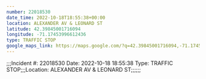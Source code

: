 ```yaml
---
number: 22018530
date_time: 2022-10-18T18:55:38+00:00
location: ALEXANDER AV & LEONARD ST
latitude: 42.39845001716094
longitude: -71.17453996612436
type: TRAFFIC STOP
google_maps_link: https://maps.google.com/?q=42.39845001716094,-71.17453996612436
---
```


;;;Incident #: 22018530  Date: 2022-10-18 18:55:38   Type: TRAFFIC STOP;;;Location: ALEXANDER AV & LEONARD ST;;;;;;
